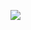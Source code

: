 [![](https://mermaid.ink/img/pako:eNq9VD1TwzAM_Ss6z21Ky5ahExwcB2VoN8KgOkpjmtjBlgtcr_8dpc51gIWvI1P09Pwkv0jZK-1KUrkK9BzJarowuPHYFhbk6dCz0aZDy7D27iWQ_5wQcNfjKTPQxvN5wnO4ulxBzdyFfDIJHEtDIdMhq6kJxm5NVpkJvWLbNYRdN7GOKSQp1Gx2yHSq0IPpfSz6Q6Ucrld3t1A6HVuynFglfTr8N-21aKykv9kh1wRyCCrT0H80-PSD_m5wh0vtTcdfaXMhnwm82dQMroKT0EqEhgACy5AEoFfSkY3dfKzSD55gKPWIdU0hEZb3C6i8a4_R33pTIqN44-z33HnYQyFrYrkfL5VLcJw4I3fD8FaokSAiTSk3O5udj6fjaaHgMIIsy-Dx914mEweLNDbNGvUWqmhF0dnkoidbkk-U0xapkWrJy1CUsuP7HimUENqh2RL9tlCFPQgPI7vlm9UqZx9ppLyLm1rlFTZBotj1Vxz-DgN6eAdNMnoZ?type=png)](https://mermaid.live/edit#pako:eNq9VD1TwzAM_Ss6z21Ky5ahExwcB2VoN8KgOkpjmtjBlgtcr_8dpc51gIWvI1P09Pwkv0jZK-1KUrkK9BzJarowuPHYFhbk6dCz0aZDy7D27iWQ_5wQcNfjKTPQxvN5wnO4ulxBzdyFfDIJHEtDIdMhq6kJxm5NVpkJvWLbNYRdN7GOKSQp1Gx2yHSq0IPpfSz6Q6Ucrld3t1A6HVuynFglfTr8N-21aKykv9kh1wRyCCrT0H80-PSD_m5wh0vtTcdfaXMhnwm82dQMroKT0EqEhgACy5AEoFfSkY3dfKzSD55gKPWIdU0hEZb3C6i8a4_R33pTIqN44-z33HnYQyFrYrkfL5VLcJw4I3fD8FaokSAiTSk3O5udj6fjaaHgMIIsy-Dx914mEweLNDbNGvUWqmhF0dnkoidbkk-U0xapkWrJy1CUsuP7HimUENqh2RL9tlCFPQgPI7vlm9UqZx9ppLyLm1rlFTZBotj1Vxz-DgN6eAdNMnoZ)
